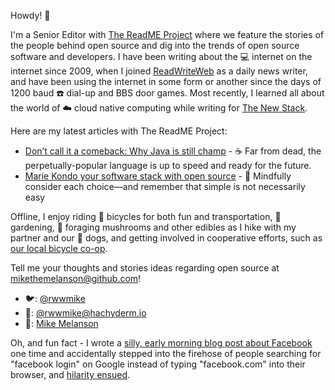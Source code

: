 Howdy! 👋 

I'm a Senior Editor with [The ReadME Project](https://github.com/readme) where we feature the stories of the people behind open source and dig into the trends of open source software and developers. I have been writing about the 💻 internet on the internet since 2009, when I joined [ReadWriteWeb](https://readwrite.com/author/mike-melanson/) as a daily news writer, and have been using the internet in some form or another since the days of 1200 baud ☎️ dial-up and BBS door games. Most recently, I learned all about the world of ☁️ cloud native computing while writing for [The New Stack](https://thenewstack.io/author/mike-melanson/).

Here are my latest articles with The ReadME Project:
- [Don’t call it a comeback: Why Java is still champ](https://github.com/readme/featured/java-programming-language) - ☕ Far from dead, the perpetually-popular language is up to speed and ready for the future.
- [Marie Kondo your software stack with open source](https://github.com/readme/featured/open-source-minimalism) - 🧹 Mindfully consider each choice—and remember that simple is not necessarily easy

Offline, I enjoy riding 🚴 bicycles for both fun and transportation, 🍅 gardening, 🍄 foraging mushrooms and other edibles as I hike with my partner and our 🐶 dogs, and getting involved in cooperative efforts, such as [our local bicycle co-op](http://bsbc.co). 

Tell me your thoughts and stories ideas regarding open source at [mikethemelanson@github.com](mailto:mikethemelanson@github.com)!

- 🐦: [@rwwmike](https://twitter.com/rwwmike)
- 🐘: [@rwwmike@hachyderm.io](https://hachyderm.io/@rwwmike)
- 🔗: [Mike Melanson](https://www.linkedin.com/in/mikemelanson/)

Oh, and fun fact - I wrote a [silly, early morning blog post about Facebook](https://readwrite.com/facebook_wants_to_be_your_one_true_login/) one time and accidentally stepped into the firehose of people searching for "facebook login" on Google instead of typing "facebook.com" into their browser, and [hilarity ensued](https://knowyourmeme.com/memes/i-want-the-old-facebook-back). 

<!--
**mikethemelanson/mikethemelanson** is a ✨ _special_ ✨ repository because its `README.md` (this file) appears on your GitHub profile.

Here are some ideas to get you started:

- 🔭 I’m currently working on ...
- 🌱 I’m currently learning ...
- 👯 I’m looking to collaborate on ...
- 🤔 I’m looking for help with ...
- 💬 Ask me about ...
- 📫 How to reach me: ...
- 😄 Pronouns: ...
- ⚡ Fun fact: ...
-->

